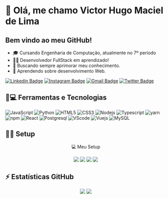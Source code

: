# 👋 Olá, me chamo Victor Hugo Maciel de Lima

## Bem vindo ao meu GitHub!

- 🎓 Cursando Engenharia de Computação, atualmente no 7º período
- 👨‍💻 Desenvolvedor FullStack em aprendizado!
- 🚀 Buscando sempre aprimorar meu conhecimento.
- 📱 Aprendendo sobre desenvolvimento Web.

[![Linkedin Badge](https://img.shields.io/badge/-Linkedin-blue?style=flat-square&logo=Linkedin&logoColor=white&link=https://www.linkedin.com/in/victorh5/)](https://www.linkedin.com/in/victorh5/)
[![Instagram Badge](https://img.shields.io/badge/-Instagram-purple?style=flat-square&logo=instagram&logoColor=white&link=https://www.instagram.com/victorh5900/)](https://www.instagram.com/victorh5900/)
[![Gmail Badge](https://img.shields.io/badge/-victorh5-c14438?style=flat-square&logo=Gmail&logoColor=white&link=mailto:victorh5900@gmail.com)](mailto:victorh5900@gmail.com)
[![Twitter Badge](https://img.shields.io/badge/Twitter-1DA1F2?style=flat-square&logo=twitter&logoColor=white&link=https://twitter.com/victorh5900)](https://twitter.com/victorh5900)

## 🚀💻 Ferramentas e Tecnologias

![JavaScript](https://img.shields.io/badge/JavaScript-F7DF1E?style=for-the-badge&logo=javascript&logoColor=black)
![Python](https://img.shields.io/badge/Python-3776AB?style=for-the-badge&logo=python&logoColor=white)
![HTML5](https://img.shields.io/badge/HTML5-E34F26?style=for-the-badge&logo=html5&logoColor=white)
![CSS3](https://img.shields.io/badge/CSS3-1572B6?style=for-the-badge&logo=css3&logoColor=white)
![Nodejs](https://img.shields.io/badge/Node.js-43853D?style=for-the-badge&logo=node.js&logoColor=white)
![Typescript](https://img.shields.io/badge/TypeScript-007ACC?style=for-the-badge&logo=typescript&logoColor=white)
![yarn](https://img.shields.io/badge/Yarn-2C8EBB?style=for-the-badge&logo=yarn&logoColor=white)
![npm](https://img.shields.io/badge/npm-CB3837?style=for-the-badge&logo=npm&logoColor=white)
![React](https://img.shields.io/badge/React-20232A?style=for-the-badge&logo=react&logoColor=61DAFB)
![Postgresql](https://img.shields.io/badge/PostgreSQL-316192?style=for-the-badge&logo=postgresql&logoColor=white)
![VScode](https://img.shields.io/badge/Visual_Studio_Code-0078D4?style=for-the-badge&logo=visual%20studio%20code&logoColor=white)
![Vuejs](https://img.shields.io/badge/Vue.js-35495E?style=for-the-badge&logo=vue.js&logoColor=4FC08D)
![MySQL](https://img.shields.io/badge/MySQL-00000F?style=for-the-badge&logo=mysql&logoColor=white)

## 👨‍💻 Setup

<p align='center'>
  💻 Meu Setup<br/><br/>
  <img src="https://img.shields.io/badge/windows-%230078D6.svg?&style=for-the-badge&logo=windows&logoColor=white" />
  <img src="https://img.shields.io/badge/AMD-Ryzen_3_3100-ED1C24?style=for-the-badge&logo=amd&logoColor=white" />
  <img src="https://img.shields.io/badge/RAM-8GB-%230071C5.svg?&style=for-the-badge&logoColor=white" />
  <img src="https://img.shields.io/badge/nvidia-gtx%20750Ti-%2376B900.svg?&style=for-the-badge&logo=nvidia&logoColor=white" />
</p>

## ⚡ Estatísticas GitHub

<p align='center'>
  <img src="https://github-readme-stats.vercel.app/api?username=victorh5&show_icons=true&count_private=true&show_icons=true&include_all_commits=true" />
  <img src="https://github-readme-stats.vercel.app/api/top-langs/?username=victorh5&hide=TeX&layout=compact" />
</p>

<!---
victorh5/victorh5 is a ✨ special ✨ repository because its `README.md` (this file) appears on your GitHub profile.
You can click the Preview link to take a look at your changes.
--->
